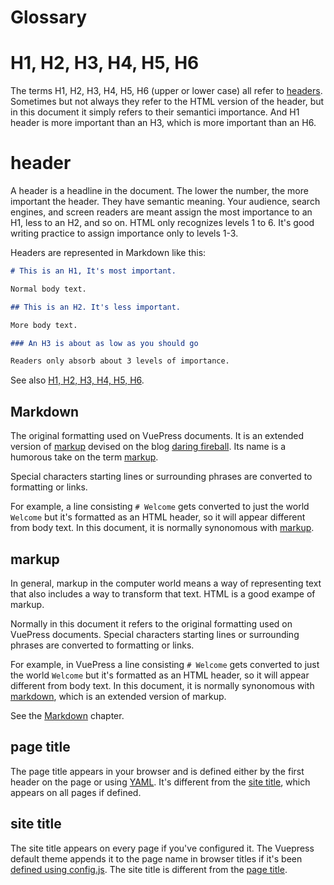 # Glossary


# H1, H2, H3, H4, H5, H6

The terms H1, H2, H3, H4, H5, H6 (upper or lower case)
all refer to [headers](#header). Sometimes but not always
they refer to the HTML version of the header, but in this
document it simply refers to their semantici importance.
And H1 header is more important than an H3, which is
more important than an H6. 

# header

A header is a headline in the document. The lower the number, the
more important the header. They have semantic meaning. Your audience, 
search engines, and screen readers are meant assign the most importance
to an H1, less to an H2, and so on. HTML only recognizes levels 1 to 6.
It's good writing practice to assign importance only to levels 1-3.

Headers are represented in Markdown like this:

```markdown
# This is an H1, It's most important.

Normal body text.

## This is an H2. It's less important.

More body text.

### An H3 is about as low as you should go

Readers only absorb about 3 levels of importance.
```

See also [H1, H2, H3, H4, H5, H6](#h1-h2-h3-h4-h5-h6).

## Markdown

The original formatting used on VuePress documents. It is an 
extended version of [markup](#markup) devised on the
blog [daring fireball](https://daringfireball.net/projects/markdown/).
Its name is a humorous take on the term [markup](#markup).

Special characters
starting lines or surrounding phrases are converted to formatting or links.

For example, a line consisting `# Welcome` gets converted to 
just the world `Welcome` but it's formatted as an HTML header, so it
will appear different from body text. In this document, it is
normally synonomous with [markup](#markup). 

## markup

In general, markup in the computer world means a way of representing
text that also includes a way to transform that text. HTML is a good
exampe of markup.

Normally in this document it refers to the original formatting used on VuePress documents. Special characters
starting lines or surrounding phrases are converted to formatting or links.

For example, in VuePress a line consisting `# Welcome` gets converted to 
just the world `Welcome` but it's formatted as an HTML header, so it
will appear different from body text. In this document, it is
normally synonomous with [markdown](#markdown), which is an extended 
version of markup. 

See the [Markdown](./markdown.md) chapter.

## page title

The page title appears in your browser and is defined either
by the first header on the page or using [YAML](/yaml/yaml.md#page-title).
It's different from the [site title](#site-title), which appears 
on all pages if defined.

## site title

The site title appears on every page if you've configured it. 
The Vuepress default theme appends it to the page name in browser titles
if it's been [defined using config.js](/config/config-title.md#what-the-site-title-does).
The site title is different from the [page title](#page-title).

